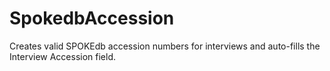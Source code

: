 # SpokedbAccession
Creates valid SPOKEdb accession numbers for interviews and auto-fills the Interview Accession field.
